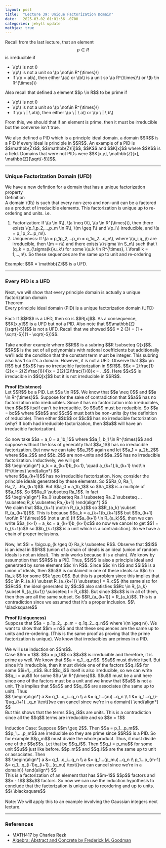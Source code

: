 ```yaml
---
layout: post
title:  "Lecture 39: Unique Factorization Domain"
date:   2025-03-02 01:01:36 -0700
categories: jekyll update
mathjax: true
---
```

Recall from the last lecture, that an element $$p \in R$$ is irreducible if
<ul>
	<li>\(p\) is not 0</li>
	<li>\(p\) is not a unit so \(p \not\in R^{\times}\)</li>
	<li>If \(p = ab\), then either \(a\) or \(b\) is a unit so \(a R^{\times}\) or \(b \in R^{\times}\)</li>
</ul>
Also recall that defined a element $$p \in R$$ to be prime if
<ul>
	<li>\(p\) is not 0</li>
	<li>\(p\) is not a unit so \(p \not\in R^{\times}\)</li>
	<li>If \(p \ | \ ab\), then either \(p \ | \ a\) or \(p \ | \ b\)</li>
</ul>
From this, we should that if an element is prime, then it must be irreducible but the converse isn't true.
<br>
<br>
We also defined a PID which is a principle ideal domain. a domain $$R$$ is a PID if every ideal is principle in $$R$$. An example of a PID is $$\mathbb{Z}$$, $$\mathbb{Z}[i]$$, $$K$$ and $$K[x]$$ where $$K$$ is a field. Domains that were not PIDs were $$K[x,y], \mathbb{Z}[x], \mathbb{Z}[\sqrt{-5}]$$. 
<hr>

<!------------------------------------------------------------------------->
<h3>Unique Factorization Domain (UFD)</h3>
We have a new defintion for a domain that has a unique factorization property
<br>
<!--------------------------------------->
<div class="mintheaderdiv">
Definition
</div>
<div class="mintbodydiv">
A domain \(R\) is such that every non-zero and non-unit can be a factored as a product of irreducible elements. This factorization is unique up to re-ordering and units. i.e.
<ol>
	<li>Factorization: If \(a \in R\), \(a \neq 0\), \(a \in R^{\times}\), then there exists \(p_1,p_2,...,p_m \in R\), \(m \geq 1\) and \(p_i\) irreducible, and \(a = p_1p_2...p_m\).</li>
	<li>Uniqueness: If \(a = p_1p_2,...p_m = q_1q_2...q_n\), where \(p_i,q_j\) are irreducible, then \(m = n\) and there exists \(\sigma \in S_n\) such that \(q_k = p_{\sigma(k)}u_k\) for some \(u_k \in R^{\times}, \ \forall k = 1,...,n\). So these sequences are the same up to unit and re-ordering</li>
</ol>
</div>
Example: $$R = \mathbb{Z}$$ is a UFD.
<hr>

<!------------------------------------------------------------------------->
<h3>Every PID is a UFD</h3>
Next, we will show that every principle domain is actually a unique factorization domain
<br>
<!--------------------------------------->
<div class="yellowheaderdiv">
Theorem
</div>
<div class="yellowbodydiv">
Every principle ideal domain (PID) is a unique factorization domain (UFD)
</div>
<!--------------------------------------->
<br>
Fact: If $$R$$ is a UFD, then so is $$R[x]$$. As a consequence, $$K[x,y]$$ is a UFD but not a PID. Also note that $$\mathbb{Z}[\sqrt{-5}]$$ is not a UFD. Recall that we showed $$6 = 2 (3) = (1 + \sqrt{-5})(1 - \sqrt{-5})$$.
<br>
<br>
Take another example where $$R$$ is a subring $$R \subseteq Q[x]$$. $$R$$ is the set of all polynomials with rational coefficients but additionally we'll add the condition that the constant term must be integer. This subring also has 1 so it's a domain. However, it is not a UFD. Observe that $$x \in R$$ but $$x$$ has no irreducible factorization in $$R$$. $$x = 2\frac{1}{2}x = 2(2)\frac{1}{4}x = 2(2)(2)\frac{1}{8}x = ...$$. Here $$x$$ is irreducible in $$Q[x]$$ but it is not irreducible in $$R$$. 
<br>
<br>
<b>Proof (Existence)</b>
<br>
Let $$R$$ be a PID. Let $$a \in R$$. We know that $$a \neq 0$$ and $$a \in R^{\times}$$. Suppose for the sake of contradiction that $$a$$ has no factorization into irreducibles. Since it has no factorization into irreducibles, then $$a$$ itself can't be irreducible. So $$a$$ must be reducible. So $$a = bc$$ where $$b$$ and $$c$$ must both be non-units (by the definition of reducible). Then either $$b$$ or $$c$$ has no irreducible factorization (why? If both had irreducible factorization, then $$a$$ will have an irreducible factorization).
<br>
<br>
So now take $$a = a_0 = a_1b_1$$ where $$a_1, b_1 \in R^{\times}$$ and suppose without the loss of generality that $$a_1$$ has no irreducible factorization. But now we can take $$a_1$$ again and let $$a_1 = a_2b_2$$ where $$a_2$$ and $$b_2$$ are non-units and $$a_2$$ has no irreducible factorization. Inductively, we will get
<div>
$$
\begin{align*}
a_k = a_{k+1}b_{k+1}, \quad a_{k+1},b_{k+1} \not\in R^{\times} 
\end{align*}
$$
</div>
where $$a_{k+1}$$ has no irreducible factorization. Now, consider the principle ideals generated by these elements. So $$Ra_0, Ra_1, Ra_2,...Ra_{k+1}$$. But $$a_0 = a_1b_1$$ so $$a_0$$ is a multiple of $$a_1$$. So $$Ra_0 \subseteq Ra_1$$. In fact
<div>
$$
\begin{align*}
Ra_0 \subseteq Ra_1 \subseteq Ra_2 \subseteq ... \subseteq R_k \subseteq Ra_{k+1}
\end{align*}
$$
</div>
We claim that $$a_{k+1} \not\in R_{a_k}$$ so $$R_{a_k} \subset R_{a_{k+1}}$$. This is because $$a_k = a_{k+1}b_{k+1}$$  but $$b_{k+1} \not\in R^{\times}$$ (not a unit) [If $$a_{k+1} \in R_{a_k}$$, then we can write $$a_{k+1} = a_kc = a_{k+1}b_{k+1}c$$ so now we cancel to get $$1 = b_{k+1}c$$ so $$b_{k+1}$$ is a unit which is a contradiction]. So we have a chain of proper inclusions.
<br>
<br>
Now, let $$I = \bigcup_{k \geq 0} Ra_k \subseteq R$$. Observe that $$I$$ is an ideal in $$R$$ (union of a chain of ideals is an ideal (union of random ideals is not an ideal). This only works because it is a chain). We know by assumption that $$R$$ is a PID. Thus, $$I$$ is also a principle ideal and generated by some element $$c \in R$$. Since $$c \in I$$ and $$I$$ is a union of ideals, then $$c$$ is contained in one of these ideals so $$c \in  Ra_k $$ for some $$k \geq 0$$. But this is a problem since this implies that $$c \in R_{a_k} \subset R_{a_{k+1}} \subseteq I = R_c$$ (the same also for $$Rc$$, the ideal generated by $$c$$ also satisfies $$Rc \in R_{a_k} \subset R_{a_{k+1}} \subseteq I = R_c$$). But since $$c$$ is in all of them, then they are all the same subset. So $$R_{a_{k+1}} = R_{a_k}$$. This is a contradiction since we assumed that it's a proper inclusion. $$\ \blacksquare$$
<br>
<br>
<b>Proof (Uniqueness)</b>
<br>
Suppose that $$a = p_1p_2,...p_m = q_1q_2...q_n$$ where \(m \geq n\). We want to show that $$m = n$$ and that these sequences are the same up to units and re-ordering. (This is the same proof as proving that the prime factorization is unique). We know that irreducibles are primes in a PID. 
<br>
<br>
We will use induction on $$m$$. <br>
Case $$m = 1$$. $$a = p_1$$ so $$a$$ is irreducible and therefore, it is prime as well. We know that $$a = q_1...q_n$$. $$a$$ must divide itself. But since it's irreducible, then it must divide one of the factors $$q_i$$ for some $$i=1,..,n$$. But $$q_i$$ itself is also irreducible, so we can write $$q_i = au$$ for some $$u \in R^{\times}$$. $$u$$ must be a unit here since one of the factors must be a unit and we know that $$a$$ is not a unit. This implies that $$a$$ and $$q_i$$ are associates (the same up to unit). Thus
<div>
$$
\begin{align*}
a &= q_1...q_i...q_n \\
a &= q_1...(au)...q_n \\
1 &= q_1...q_{i-1}uq_{i+1}...q_n \text{(we can cancel since we're in a domain)}
\end{align*}
$$
</div>
But this shows that the terms $$q_i$$s are units. This is a contradiction since all the $$q$$ terms are irreducible and so $$n = 1$$
<br>
<br>
Induction Case: Suppose $$m \geq 2$$. Then $$a = p_1...p_m$$.  $$p_1,...,p_m$$ are irreducible so they are prime since $$R$$ is a PID. So for example $$p_m$$ must divide the whole product. Thus, it must divide one of the $$q$$s. Let that be $$q_i$$. Then $$q_i = p_mu$$ for some unit $$u$$ just like before. $$p_m$$ and $$q_i$$ are the same up to unit or associates. Then
<div>
$$
\begin{align*}
a &= q_1...q_i...q_n \\
a &= q_1...(p_mu)...q_n \\
p_1...p_{m-1} &= q_1...q_{i-1}q_{i+1}...(q_nu) \text{(we can cancel since we're in a domain)}
\end{align*}
$$
</div>
This is a factorization of an element that has $$m-1$$ $$p$$ factors and $$n - 1$$ $$q$$ factors. So now we can use the induction hypothesis to conclude that the factorization is unique up to reordering and up to units. $$\ \blacksquare$$
<br>
<br>
Note: We will apply this to an example involving the Gaussian integers next lecture.
<hr>

<!------------------------------------------------------------------------->
<h3>References</h3>
<ul>
	<li>MATH417 by Charles Rezk</li>
	<li><a href="https://homepage.divms.uiowa.edu/~goodman/algebrabook.dir/algebrabook.html">Algebra: Abstract and Concrete by Frederick M. Goodman</a></li>
</ul>






















